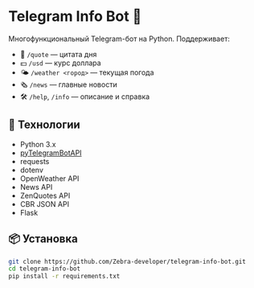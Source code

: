# Telegram Info Bot 🤖

Многофункциональный Telegram-бот на Python. Поддерживает:

- 💬 `/quote` — цитата дня
- 💵 `/usd` — курс доллара
- 🌤 `/weather <город>` — текущая погода
- 🗞 `/news` — главные новости
- 🛠 `/help`, `/info` — описание и справка

## 🚀 Технологии
- Python 3.x
- [pyTelegramBotAPI](https://github.com/eternnoir/pyTelegramBotAPI)
- requests
- dotenv
- OpenWeather API
- News API
- ZenQuotes API
- CBR JSON API
- Flask

## 📦 Установка
```bash
git clone https://github.com/Zebra-developer/telegram-info-bot.git
cd telegram-info-bot
pip install -r requirements.txt